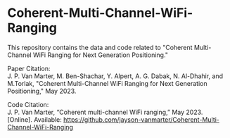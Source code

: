 # Coherent-Multi-Channel-WiFi-Ranging

This repository contains the data and code related to "Coherent Multi-Channel WiFi Ranging for Next Generation Positioning."

Paper Citation:  
J. P. Van Marter, M. Ben-Shachar, Y. Alpert, A. G. Dabak, N. Al-Dhahir, and M.Torlak, "Coherent Multi-Channel WiFi Ranging for Next Generation Positioning," May 2023.

Code Citation:  
J. P. Van Marter, “Coherent multi-channel WiFi ranging,” May 2023. [Online]. Available: https://github.com/jayson-vanmarter/Coherent-Multi-Channel-WiFi-Ranging
